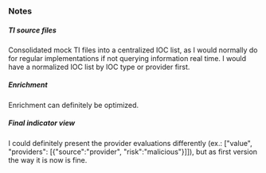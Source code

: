####

### Notes
##### TI source files
Consolidated mock TI files into a centralized IOC list, as I would normally do for regular implementations if not querying information real time.
I would have a normalized IOC list by IOC type or provider first.

##### Enrichment
Enrichment can definitely be optimized.

##### Final indicator view
I could definitely present the provider evaluations differently (ex.: ["value", "providers": [{"source":"provider", "risk":"malicious"}]]), but as first version the way it is now is fine.
